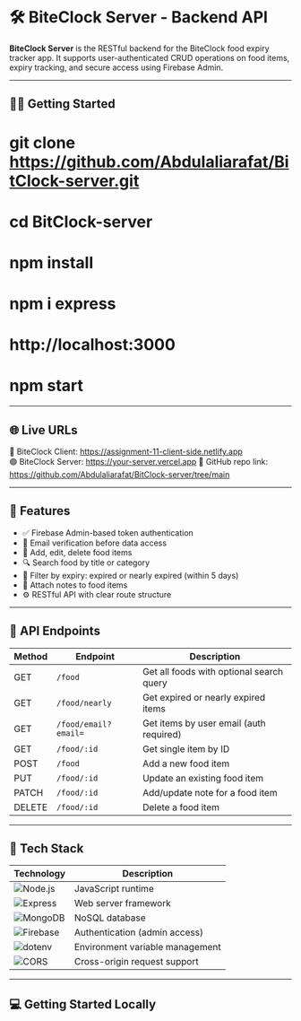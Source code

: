 # 🛠️ BiteClock Server - Backend API

**BiteClock Server** is the RESTful backend for the BiteClock food expiry tracker app. It supports user-authenticated CRUD operations on food items, expiry tracking, and secure access using Firebase Admin.

---
## 🧑‍💻 Getting Started
# git clone https://github.com/Abdulaliarafat/BitClock-server.git
# cd BitClock-server
# npm install
# npm i express
# http://localhost:3000
# npm start
---

## 🌐 Live URLs

🔴 BiteClock Client: https://assignment-11-client-side.netlify.app  
🟣 BiteClock Server: https://your-server.vercel.app <!-- Replace with actual URL -->
🔴 GitHub repo link: https://github.com/Abdulaliarafat/BitClock-server/tree/main

---

## 🚀 Features

- ✅ Firebase Admin-based token authentication
- 🔐 Email verification before data access
- 📝 Add, edit, delete food items
- 🔍 Search food by title or category
- 📅 Filter by expiry: expired or nearly expired (within 5 days)
- 🧾 Attach notes to food items
- ⚙️ RESTful API with clear route structure

---

## 📁 API Endpoints

| Method | Endpoint               | Description                                  |
|--------|------------------------|----------------------------------------------|
| GET    | `/food`                | Get all foods with optional search query     |
| GET    | `/food/nearly`         | Get expired or nearly expired items          |
| GET    | `/food/email?email=`   | Get items by user email (auth required)      |
| GET    | `/food/:id`            | Get single item by ID                        |
| POST   | `/food`                | Add a new food item                          |
| PUT    | `/food/:id`            | Update an existing food item                 |
| PATCH  | `/food/:id`            | Add/update note for a food item              |
| DELETE | `/food/:id`            | Delete a food item                           |

---

## 🧰 Tech Stack

| Technology           | Description                                  |
|----------------------|----------------------------------------------|
| ![Node.js](https://img.shields.io/badge/Node.js-339933?style=for-the-badge&logo=node.js&logoColor=white) | JavaScript runtime              |
| ![Express](https://img.shields.io/badge/Express.js-000000?style=for-the-badge&logo=express&logoColor=white) | Web server framework            |
| ![MongoDB](https://img.shields.io/badge/MongoDB-4EA94B?style=for-the-badge&logo=mongodb&logoColor=white) | NoSQL database                  |
| ![Firebase](https://img.shields.io/badge/Firebase_Admin-FFCA28?style=for-the-badge&logo=firebase&logoColor=black) | Authentication (admin access)  |
| ![dotenv](https://img.shields.io/badge/dotenv-8DD6F9?style=for-the-badge&logo=dotenv&logoColor=black) | Environment variable management |
| ![CORS](https://img.shields.io/badge/CORS-enabled-blue?style=for-the-badge) | Cross-origin request support    |

---

## 💻 Getting Started Locally





